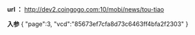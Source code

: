 
**url ：**
http://dev2.coingogo.com:10/mobi/news/tou-tiao

**入参**
	{
	"page":3,
	"vcd":"85673ef7cfa8d73c6463ff4bfa2f2303"
	}

